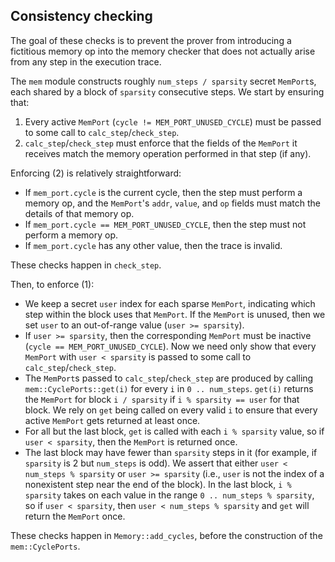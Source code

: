 ## Consistency checking

The goal of these checks is to prevent the prover from introducing a fictitious
memory op into the memory checker that does not actually arise from any step in
the execution trace.

The `mem` module constructs roughly `num_steps / sparsity` secret `MemPort`s,
each shared by a block of `sparsity` consecutive steps.
We start by ensuring that:

 1. Every active `MemPort` (`cycle != MEM_PORT_UNUSED_CYCLE`) must be passed to
    some call to `calc_step`/`check_step`.
 2. `calc_step`/`check_step` must enforce that the fields of the `MemPort` it
    receives match the memory operation performed in that step (if any).

Enforcing (2) is relatively straightforward:

* If `mem_port.cycle` is the current cycle, then the step must perform a
  memory op, and the `MemPort`'s `addr`, `value`, and `op` fields must match
  the details of that memory op.
* If `mem_port.cycle == MEM_PORT_UNUSED_CYCLE`, then the step must not
  perform a memory op.
* If `mem_port.cycle` has any other value, then the trace is invalid.

These checks happen in `check_step`.

Then, to enforce (1):

* We keep a secret `user` index for each sparse `MemPort`, indicating which
  step within the block uses that `MemPort`.  If the `MemPort` is unused,
  then we set `user` to an out-of-range value (`user >= sparsity`).
* If `user >= sparsity`, then the corresponding `MemPort` must be inactive
  (`cycle == MEM_PORT_UNUSED_CYCLE`).  Now we need only show that every
  `MemPort` with `user < sparsity` is passed to some call to
  `calc_step`/`check_step`.
* The `MemPort`s passed to `calc_step`/`check_step` are produced by calling
  `mem::CyclePorts::get(i)` for every `i` in `0 .. num_steps`.  `get(i)`
  returns the `MemPort` for block `i / sparsity` if `i % sparsity == user`
  for that block.  We rely on `get` being called on every valid `i` to ensure
  that every active `MemPort` gets returned at least once.
* For all but the last block, `get` is called with each `i % sparsity` value,
  so if `user < sparsity`, then the `MemPort` is returned once.
* The last block may have fewer than `sparsity` steps in it (for example, if
  `sparsity` is 2 but `num_steps` is odd).  We assert that either `user <
  num_steps % sparsity` or `user >= sparsity` (i.e., `user` is not the index
  of a nonexistent step near the end of the block).  In the last block, `i %
  sparsity` takes on each value in the range `0 .. num_steps % sparsity`, so
  if `user < sparsity`, then `user < num_steps % sparsity` and `get` will
  return the `MemPort` once.

These checks happen in `Memory::add_cycles`, before the construction of the
`mem::CyclePorts`.
